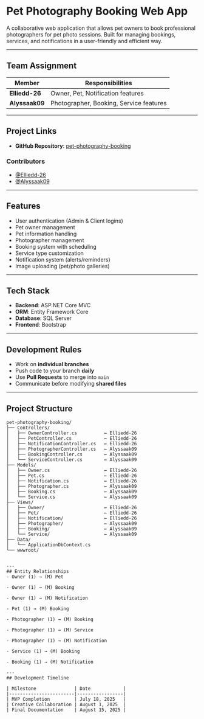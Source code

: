 # Pet Photography Booking Web App

A collaborative web application that allows pet owners to book professional photographers for pet photo sessions. Built for managing bookings, services, and notifications in a user-friendly and efficient way.

---

## Team Assignment

| Member       | Responsibilities                          |
|--------------|--------------------------------------------|
| **Elliedd-26** | Owner, Pet, Notification features         |
| **Alyssaak09** | Photographer, Booking, Service features   |

---
## Project Links

- **GitHub Repository**: [pet-photography-booking](https://github.com/Elliedd-26/pet-photography-booking)


### Contributors

- [@Elliedd-26](https://github.com/Elliedd-26)
- [@Alyssaak09](https://github.com/Alyssaak09)

---

## Features

- User authentication (Admin & Client logins)
- Pet owner management
- Pet information handling
- Photographer management
- Booking system with scheduling
- Service type customization
- Notification system (alerts/reminders)
- Image uploading (pet/photo galleries)

---

## Tech Stack

- **Backend**: ASP.NET Core MVC  
- **ORM**: Entity Framework Core  
- **Database**: SQL Server  
- **Frontend**: Bootstrap

---

## Development Rules

- Work on **individual branches**
- Push code to your branch **daily**
- Use **Pull Requests** to merge into `main`
- Communicate before modifying **shared files**

---

## Project Structure

```plaintext
pet-photography-booking/
├── Controllers/
│   ├── OwnerController.cs          ← Elliedd-26
│   ├── PetController.cs            ← Elliedd-26
│   ├── NotificationController.cs   ← Elliedd-26
│   ├── PhotographerController.cs   ← Alyssaak09
│   ├── BookingController.cs        ← Alyssaak09
│   └── ServiceController.cs        ← Alyssaak09
├── Models/
│   ├── Owner.cs                    ← Elliedd-26
│   ├── Pet.cs                      ← Elliedd-26
│   ├── Notification.cs             ← Elliedd-26
│   ├── Photographer.cs             ← Alyssaak09
│   ├── Booking.cs                  ← Alyssaak09
│   └── Service.cs                  ← Alyssaak09
├── Views/
│   ├── Owner/                      ← Elliedd-26
│   ├── Pet/                        ← Elliedd-26
│   ├── Notification/               ← Elliedd-26
│   ├── Photographer/               ← Alyssaak09
│   ├── Booking/                    ← Alyssaak09
│   └── Service/                    ← Alyssaak09
├── Data/
│   └── ApplicationDbContext.cs
└── wwwroot/


---
## Entity Relationships
- Owner (1) → (M) Pet

- Owner (1) → (M) Booking

- Owner (1) → (M) Notification

- Pet (1) → (M) Booking

- Photographer (1) → (M) Booking

- Photographer (1) → (M) Service

- Photographer (1) → (M) Notification

- Service (1) → (M) Booking

- Booking (1) → (M) Notification

---
## Development Timeline

| Milestone              | Date            |
|------------------------|-----------------|
| MVP Completion         | July 18, 2025   |
| Creative Collaboration | August 1, 2025  |
| Final Documentation    | August 15, 2025 |



